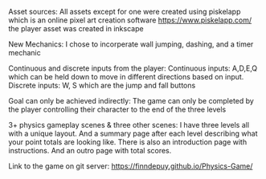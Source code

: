 Asset sources:
All assets except for one were created using piskelapp which is an online pixel art creation software https://www.piskelapp.com/
the player asset was created in inkscape

New Mechanics:
I chose to incorperate wall jumping, dashing, and a timer mechanic

Continuous and discrete inputs from the player:
Continuous inputs: A,D,E,Q which can be held down to move in different directions based on input.
Discrete inputs: W, S which are the jump and fall buttons

Goal can only be achieved indirectly:
The game can only be completed by the player controlling their character to the end of the three levels

3+ physics gameplay scenes & three other scenes:
I have three levels all with a unique layout. And a summary page after each level describing what your point totals are looking like. There is also an introduction page with instructions. And an outro page with total scores.

Link to the game on git server:
https://finndepuy.github.io/Physics-Game/ 